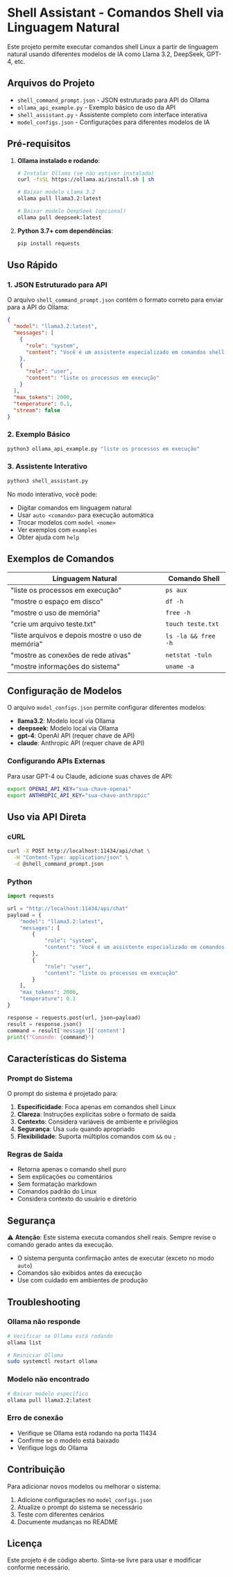 # Shell Assistant - Comandos Shell via Linguagem Natural

Este projeto permite executar comandos shell Linux a partir de linguagem natural usando diferentes modelos de IA como Llama 3.2, DeepSeek, GPT-4, etc.

## Arquivos do Projeto

- `shell_command_prompt.json` - JSON estruturado para API do Ollama
- `ollama_api_example.py` - Exemplo básico de uso da API
- `shell_assistant.py` - Assistente completo com interface interativa
- `model_configs.json` - Configurações para diferentes modelos de IA

## Pré-requisitos

1. **Ollama instalado e rodando**:
   ```bash
   # Instalar Ollama (se não estiver instalado)
   curl -fsSL https://ollama.ai/install.sh | sh
   
   # Baixar modelo Llama 3.2
   ollama pull llama3.2:latest
   
   # Baixar modelo DeepSeek (opcional)
   ollama pull deepseek:latest
   ```

2. **Python 3.7+ com dependências**:
   ```bash
   pip install requests
   ```

## Uso Rápido

### 1. JSON Estruturado para API

O arquivo `shell_command_prompt.json` contém o formato correto para enviar para a API do Ollama:

```json
{
  "model": "llama3.2:latest",
  "messages": [
    {
      "role": "system",
      "content": "Você é um assistente especializado em comandos shell Linux..."
    },
    {
      "role": "user",
      "content": "liste os processos em execução"
    }
  ],
  "max_tokens": 2000,
  "temperature": 0.1,
  "stream": false
}
```

### 2. Exemplo Básico

```bash
python3 ollama_api_example.py "liste os processos em execução"
```

### 3. Assistente Interativo

```bash
python3 shell_assistant.py
```

No modo interativo, você pode:
- Digitar comandos em linguagem natural
- Usar `auto <comando>` para execução automática
- Trocar modelos com `model <nome>`
- Ver exemplos com `examples`
- Obter ajuda com `help`

## Exemplos de Comandos

| Linguagem Natural | Comando Shell |
|-------------------|---------------|
| "liste os processos em execução" | `ps aux` |
| "mostre o espaço em disco" | `df -h` |
| "mostre o uso de memória" | `free -h` |
| "crie um arquivo teste.txt" | `touch teste.txt` |
| "liste arquivos e depois mostre o uso de memória" | `ls -la && free -h` |
| "mostre as conexões de rede ativas" | `netstat -tuln` |
| "mostre informações do sistema" | `uname -a` |

## Configuração de Modelos

O arquivo `model_configs.json` permite configurar diferentes modelos:

- **llama3.2**: Modelo local via Ollama
- **deepseek**: Modelo local via Ollama
- **gpt-4**: OpenAI API (requer chave de API)
- **claude**: Anthropic API (requer chave de API)

### Configurando APIs Externas

Para usar GPT-4 ou Claude, adicione suas chaves de API:

```bash
export OPENAI_API_KEY="sua-chave-openai"
export ANTHROPIC_API_KEY="sua-chave-anthropic"
```

## Uso via API Direta

### cURL

```bash
curl -X POST http://localhost:11434/api/chat \
  -H "Content-Type: application/json" \
  -d @shell_command_prompt.json
```

### Python

```python
import requests

url = "http://localhost:11434/api/chat"
payload = {
    "model": "llama3.2:latest",
    "messages": [
        {
            "role": "system",
            "content": "Você é um assistente especializado em comandos shell Linux..."
        },
        {
            "role": "user",
            "content": "liste os processos em execução"
        }
    ],
    "max_tokens": 2000,
    "temperature": 0.1
}

response = requests.post(url, json=payload)
result = response.json()
command = result['message']['content']
print(f"Comando: {command}")
```

## Características do Sistema

### Prompt do Sistema

O prompt do sistema é projetado para:

1. **Especificidade**: Foca apenas em comandos shell Linux
2. **Clareza**: Instruções explícitas sobre o formato de saída
3. **Contexto**: Considera variáveis de ambiente e privilégios
4. **Segurança**: Usa `sudo` quando apropriado
5. **Flexibilidade**: Suporta múltiplos comandos com `&&` ou `;`

### Regras de Saída

- Retorna apenas o comando shell puro
- Sem explicações ou comentários
- Sem formatação markdown
- Comandos padrão do Linux
- Considera contexto do usuário e diretório

## Segurança

⚠️ **Atenção**: Este sistema executa comandos shell reais. Sempre revise o comando gerado antes da execução.

- O sistema pergunta confirmação antes de executar (exceto no modo `auto`)
- Comandos são exibidos antes da execução
- Use com cuidado em ambientes de produção

## Troubleshooting

### Ollama não responde
```bash
# Verificar se Ollama está rodando
ollama list

# Reiniciar Ollama
sudo systemctl restart ollama
```

### Modelo não encontrado
```bash
# Baixar modelo específico
ollama pull llama3.2:latest
```

### Erro de conexão
- Verifique se Ollama está rodando na porta 11434
- Confirme se o modelo está baixado
- Verifique logs do Ollama

## Contribuição

Para adicionar novos modelos ou melhorar o sistema:

1. Adicione configurações no `model_configs.json`
2. Atualize o prompt do sistema se necessário
3. Teste com diferentes cenários
4. Documente mudanças no README

## Licença

Este projeto é de código aberto. Sinta-se livre para usar e modificar conforme necessário.
